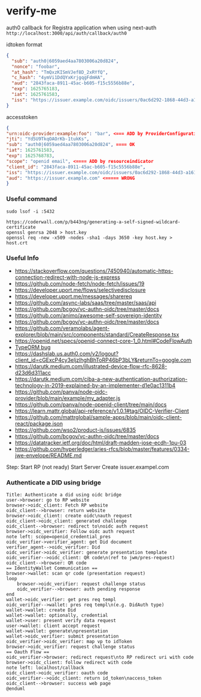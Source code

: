 # verify-me

auth0 callback for Registra application when using next-auth
`http://localhost:3000/api/auth/callback/auth0`

idtoken format

```json
{
  "sub": "auth0|6059aed4aa7803006a20d824",
  "nonce": "foobar",
  "at_hash": "TmQxzKISmVJef8D_2xRYfQ",
  "c_hash": "4ymVi1DdQYxKrjgqgFdmHA",
  "aud": "2843faca-8911-45ac-b605-f15c5556b88e",
  "exp": 1625765183,
  "iat": 1625761583,
  "iss": "https://issuer.example.com/oidc/issuers/0ac6d292-1868-44d3-a161-923052e11fb8"
}
```

accesstoken

```json
{
"urn:oidc-provider:example:foo": "bar", <=== ADD by ProviderConfiguration extra token claim
"jti": "Yd5U9TkqOAOrKb-1tukKs",
"sub": "auth0|6059aed4aa7803006a20d824", ==== OK
"iat": 1625761583,
"exp": 1625768783,
"scope": "openid email", <==== ADD by resourceindicator
"client_id": "2843faca-8911-45ac-b605-f15c5556b88e",
"iss": "https://issuer.example.com/oidc/issuers/0ac6d292-1868-44d3-a161-923052e11fb8",
"aud": "https://issuer.example.com" <===== WRONG
}
```

### Useful command

```shell
sudo lsof -i :5432

https://coderwall.com/p/b443ng/generating-a-self-signed-wildcard-certificate
openssl genrsa 2048 > host.key
openssl req -new -x509 -nodes -sha1 -days 3650 -key host.key > host.crt
```

### Useful Info

- https://stackoverflow.com/questions/7450940/automatic-https-connection-redirect-with-node-js-express
- https://github.com/node-fetch/node-fetch/issues/19
- https://developer.uport.me/flows/selectivedisclosure
- https://developer.uport.me/messages/sharereq
- https://github.com/async-labs/saas/tree/master/saas/api
- https://github.com/bcgov/vc-authn-oidc/tree/master/docs
- https://github.com/animo/awesome-self-sovereign-identity
- https://github.com/bcgov/vc-authn-oidc/tree/master/docs
- https://github.com/veramolabs/agent-explorer/blob/main/src/components/standard/CreateResponse.tsx
- https://openid.net/specs/openid-connect-core-1_0.html#CodeFlowAuth
- [TypeORM bug](https://github.com/typeorm/typeorm/pull/4257/commits/781e77b15f929286c30bb17c9b12afd0d756395f)
- https://dashslab.us.auth0.com/v2/logout?client_id=cGExcP4cy3eljzlhghBhToRP46bP3bLY&returnTo=google.com
- https://darutk.medium.com/illustrated-device-flow-rfc-8628-d23d6d311acc
- https://darutk.medium.com/ciba-a-new-authentication-authorization-technology-in-2019-explained-by-an-implementer-d1e0ac1311b4
- https://github.com/panva/node-oidc-provider/blob/main/example/my_adapter.js
- https://github.com/panva/node-openid-client/tree/main/docs
- https://learn.mattr.global/api-reference/v1.0.1#tag/OIDC-Verifier-Client
- https://github.com/mattrglobal/sample-apps/blob/main/oidc-client-react/package.json
- https://github.com/wso2/product-is/issues/6835
- https://github.com/bcgov/vc-authn-oidc/tree/master/docs
- https://datatracker.ietf.org/doc/html/draft-madden-jose-ecdh-1pu-03
- https://github.com/hyperledger/aries-rfcs/blob/master/features/0334-jwe-envelope/README.md

Step:
Start RP (not ready)
Start Server
Create issuer.exampel.com

### Authenticate a DID using bridge

```plantuml
Title: Authenticate a did using oidc bridge
user->browser: go to RP website
browser->oidc_client: Fetch RP website
oidc_client-->browser: return website
browser->oidc_client: create oidc\nauth request
oidc_client->oidc_client: generated challenge
oidc_client-->browser: redirect to\noidc auth request
browser->oidc_verifier: Follow oidc auth request
note left: scope=openid_credential_pres
oidc_verifier->verifier_agent: get Did document
verifier_agent-->oidc_verifier: Did
oidc_verifier->oidc_verifier: generate presentation template
oidc_verifier-->oidc_client: QR code\n(ref to jwm/pres-request)
oidc_client-->browser: QR code
== IdentityWallet Communication ==
browser->wallet: scan qr code (presentation request)
loop
    browser->oidc_verifier: request challenge status
    oidc_verifier-->browser: auth pending response
end
wallet->oidc_verifier: get pres req templ
oidc_verifier-->wallet: pres req templ\n(e.g. DidAuth type)
wallet->wallet: create Did
wallet->wallet: optionally, credential
wallet->user: present verify data request
user->wallet: client accept request
wallet->wallet: generate\npresentation
wallet->oidc_verifier: submit presentation
oidc_verifier->oidc_verifier: map vp to idToken
browser->oidc_verifier: request challenge status
== Oauth Flow ==
oidc_verifier->browser: redirect request\nto RP redirect uri with code
browser->oidc_client: follow redirect with code
note left: localhost/callback
oidc_client->oidc_verifier: oauth code
oidc_verifier-->oidc_client: return id_token\naccess_token
oidc_client-->browser: success web page
@enduml
```
